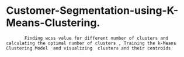 # Customer-Segmentation-using-K-Means-Clustering.
           Finding wcss value for different number of clusters and calculating the optimal number of clusters , Training the k-Means Clustering Model  and visualizing  clusters and their centroids
